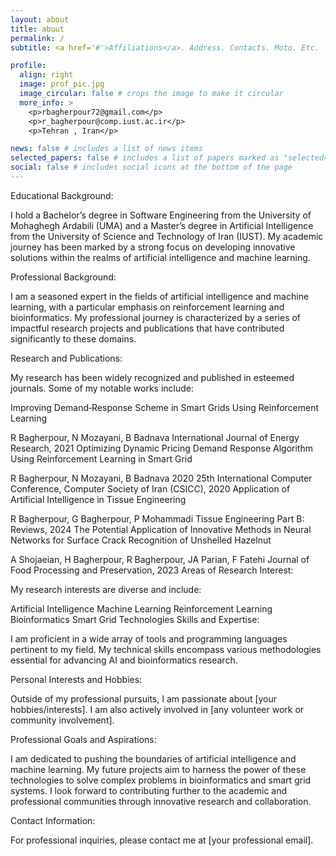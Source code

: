 ```yaml
---
layout: about
title: about
permalink: /
subtitle: <a href='#'>Affiliations</a>. Address. Contacts. Moto. Etc.

profile:
  align: right
  image: prof_pic.jpg
  image_circular: false # crops the image to make it circular
  more_info: >
    <p>rbagherpour72@gmail.com</p>
    <p>r_bagherpour@comp.iust.ac.ir</p>
    <p>Tehran , Iran</p>

news: false # includes a list of news items
selected_papers: false # includes a list of papers marked as "selected={true}"
social: false # includes social icons at the bottom of the page
---
```




Educational Background:

I hold a Bachelor’s degree in Software Engineering from the University of Mohaghegh Ardabili (UMA) and a Master’s degree in Artificial Intelligence from the University of Science and Technology of Iran (IUST). My academic journey has been marked by a strong focus on developing innovative solutions within the realms of artificial intelligence and machine learning.

Professional Background:

I am a seasoned expert in the fields of artificial intelligence and machine learning, with a particular emphasis on reinforcement learning and bioinformatics. My professional journey is characterized by a series of impactful research projects and publications that have contributed significantly to these domains.

Research and Publications:

My research has been widely recognized and published in esteemed journals. Some of my notable works include:

Improving Demand‐Response Scheme in Smart Grids Using Reinforcement Learning

R Bagherpour, N Mozayani, B Badnava
International Journal of Energy Research, 2021
Optimizing Dynamic Pricing Demand Response Algorithm Using Reinforcement Learning in Smart Grid

R Bagherpour, N Mozayani, B Badnava
2020 25th International Computer Conference, Computer Society of Iran (CSICC), 2020
Application of Artificial Intelligence in Tissue Engineering

R Bagherpour, G Bagherpour, P Mohammadi
Tissue Engineering Part B: Reviews, 2024
The Potential Application of Innovative Methods in Neural Networks for Surface Crack Recognition of Unshelled Hazelnut

A Shojaeian, H Bagherpour, R Bagherpour, JA Parian, F Fatehi
Journal of Food Processing and Preservation, 2023
Areas of Research Interest:

My research interests are diverse and include:

Artificial Intelligence
Machine Learning
Reinforcement Learning
Bioinformatics
Smart Grid Technologies
Skills and Expertise:

I am proficient in a wide array of tools and programming languages pertinent to my field. My technical skills encompass various methodologies essential for advancing AI and bioinformatics research.

Personal Interests and Hobbies:

Outside of my professional pursuits, I am passionate about [your hobbies/interests]. I am also actively involved in [any volunteer work or community involvement].

Professional Goals and Aspirations:

I am dedicated to pushing the boundaries of artificial intelligence and machine learning. My future projects aim to harness the power of these technologies to solve complex problems in bioinformatics and smart grid systems. I look forward to contributing further to the academic and professional communities through innovative research and collaboration.

Contact Information:

For professional inquiries, please contact me at [your professional email].